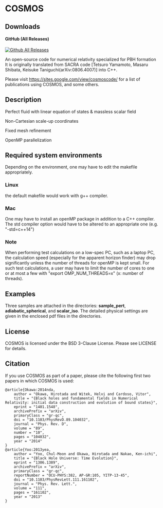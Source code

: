 # COSMOS
<!-- 
[![status](https://joss.theoj.org/papers/af52e7f1b7637bfa68818fde7c1a34de/status.svg)](https://joss.theoj.org/papers/af52e7f1b7637bfa68818fde7c1a34de)
[![DOI](https://zenodo.org/badge/118786602.svg)](https://zenodo.org/badge/latestdoi/118786602) -->


## Downloads
#### GitHub (All Releases)
[![Github All Releases](https://img.shields.io/github/downloads/atom/atom/total.svg?style=flat)]()  

An open-source code for numerical relativity specialized for PBH formation
It is originally translated from SACRA code [Tetsuro Yamamoto, Masaru Shibata, Keisuke Taniguchi(arXiv:0806.4007)] into C++.

Please visit https://sites.google.com/view/cosmoscode/ for a list of publications using COSMOS, and some others.

<!-- ## Getting started
Detailed installation instructions and usage examples are available in
our [wiki](https://github.com/GRChombo/GRChombo/wiki), with the home page giving guidance on where to start. -->

## Description
Perfect fluid with linear equation of states & massless scalar field

Non-Cartesian scale-up coordinates

Fixed mesh refinement

OpenMP parallelization 

## Required system environments
Depending on the environment, one may have to edit the makefile appropriately. 

### Linux
the default makefile would work with g++ compiler.

### Mac
One may have to install an openMP package in addition to a C++ compiler. 
The std compiler option would have to be altered to an appropriate one (e.g. "-std=c++14")

### Note
When performing test calculations on a low-spec PC, such as a laptop PC, the calculation speed (especially for the apparent horizon finder) may drop significantly unless the number of threads for openMP is kept small. For such test calculations, a user may have to limit the number of cores to one or at most a few with "export OMP_NUM_THREADS=x" (x: number of threads).

## Examples
Three samples are attached in the directories: **sample_pert**, **adiabatic_spherical**, and **scalar_iso**. The detailed physical settings are given in the enclosed pdf files in the directories. 

## License
COSMOS is licensed under the BSD 3-Clause License. Please see LICENSE for details.

## Citation
If you use COSMOS as part of a paper, please cite the following first two papers in which COSMOS is used:

```
@article{Okawa:2014nda,
    author = "Okawa, Hirotada and Witek, Helvi and Cardoso, Vitor",
    title = "{Black holes and fundamental fields in Numerical Relativity: initial data construction and evolution of bound states}",
    eprint = "1401.1548",
    archivePrefix = "arXiv",
    primaryClass = "gr-qc",
    doi = "10.1103/PhysRevD.89.104032",
    journal = "Phys. Rev. D",
    volume = "89",
    number = "10",
    pages = "104032",
    year = "2014"
}
@article{Yoo:2013yea,
    author = "Yoo, Chul-Moon and Okawa, Hirotada and Nakao, Ken-ichi",
    title = "{Black Hole Universe: Time Evolution}",
    eprint = "1306.1389",
    archivePrefix = "arXiv",
    primaryClass = "gr-qc",
    reportNumber = "OCU-PHYS:382, AP-GR:105, YITP-13-45",
    doi = "10.1103/PhysRevLett.111.161102",
    journal = "Phys. Rev. Lett.",
    volume = "111",
    pages = "161102",
    year = "2013"
}
```
